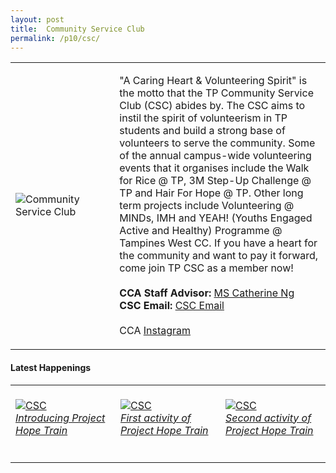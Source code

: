 ```yaml
---
layout: post
title:  Community Service Club
permalink: /p10/csc/
---
```


<div>
    <table>
        <tr>
            <td style="width:33%"><image src="{{site.baseurl}}/images/CCA_csc.jpg" style="display:block;margin-left:auto;margin-right:auto;" alt="Community Service Club"></image></td>
            <td>
                <p>
                    "A Caring Heart & Volunteering Spirit" is the motto that the TP Community Service Club (CSC) abides by. The CSC aims to instil the spirit of volunteerism in TP students and build a strong base of volunteers to serve the community.  Some of the annual campus-wide volunteering events that it organises include the Walk for Rice @ TP, 3M Step-Up Challenge @ TP and Hair For Hope @ TP. Other long term projects include Volunteering @ MINDs, IMH and YEAH! (Youths Engaged Active and Healthy) Programme @ Tampines West CC.  If you have a heart for the community and want to pay it forward, come join TP CSC as a member now!<br>
                    <br>
                    <b>CCA Staff Advisor:</b> <a href="mailto:catherine_ng@tp.edu.sg">MS Catherine Ng</a><br>
                    <b>CSC Email:</b> <a href="mailto:csc@student.tp.edu.sg">CSC Email</a><br>
                    <br>
                    CCA <a href="https://www.instagram.com/tpcsc">Instagram</a>
                </p>
            </td>
        </tr>
    </table>
</div>

#### Latest Happenings

<div>
    <table>
        <tr>
            <td style="width:33%"><br>
                <a href="https://www.instagram.com/p/CE_CrdKHs5y/">
                    <image src="{{site.baseurl}}/images/CCA-csc_IG.jpg" style="display:block;margin-left:auto;margin-right:auto;" alt="CSC">
                    <h6 style="margin-top:0%">Introducing Project Hope Train</h6>
                    </image>
                </a>
            </td>
            <td style="width:33%"><br>
                <a href="https://www.instagram.com/p/CFAJBTTnBmn/">
                    <image src="{{site.baseurl}}/images/CCA-csc_IG2.jpg" style="display:block;margin-left:auto;margin-right:auto;" alt="CSC">
                    <h6 style="margin-top:0%">First activity of Project Hope Train</h6>
                    </image>
                </a>
            </td>
            <td style="width:33%"><br>
                <a href="https://www.instagram.com/p/CFMmV4wHFMH/">
                    <image src="{{site.baseurl}}/images/CCA-csc_IG3.jpg" style="display:block;margin-left:auto;margin-right:auto;" alt="CSC">
                    <h6 style="margin-top:0%">Second activity of Project Hope Train</h6>    
                    </image>
                </a>
            </td>
        </tr>
    </table>
</div>